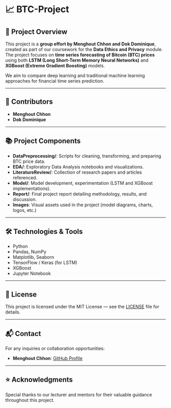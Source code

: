 # 📈 BTC-Project

## 📌 Project Overview

This project is a **group effort by Menghout Chhon and Dok Dominique**, created as part of our coursework for the **Data Ethics and Privacy** module. The project focuses on **time series forecasting of Bitcoin (BTC) prices** using both **LSTM (Long Short-Term Memory Neural Networks)** and **XGBoost (Extreme Gradient Boosting)** models.

We aim to compare deep learning and traditional machine learning approaches for financial time series prediction.

---

## 👫 Contributors

- **Menghout Chhon**  
- **Dok Dominique**

---
## 📚 Project Components

- **DataPreprocessing/**: Scripts for cleaning, transforming, and preparing BTC price data.
- **EDA/**: Exploratory Data Analysis notebooks and visualizations.
- **LiteratureReview/**: Collection of research papers and articles referenced.
- **Model/**: Model development, experimentation (LSTM and XGBoost implementations).
- **Report/**: Final project report detailing methodology, results, and discussion.
- **Images**: Visual assets used in the project (model diagrams, charts, logos, etc.)

---

## 🛠️ Technologies & Tools

- Python
- Pandas, NumPy
- Matplotlib, Seaborn
- TensorFlow / Keras (for LSTM)
- XGBoost
- Jupyter Notebook

---

## 📖 License

This project is licensed under the MIT License — see the [LICENSE](LICENSE) file for details.

---

## 📬 Contact

For any inquiries or collaboration opportunities:

- **Menghout Chhon**: [GitHub Profile](https://github.com/MenghoutChhon)

---

## ⭐️ Acknowledgments

Special thanks to our lecturer and mentors for their valuable guidance throughout this project.

